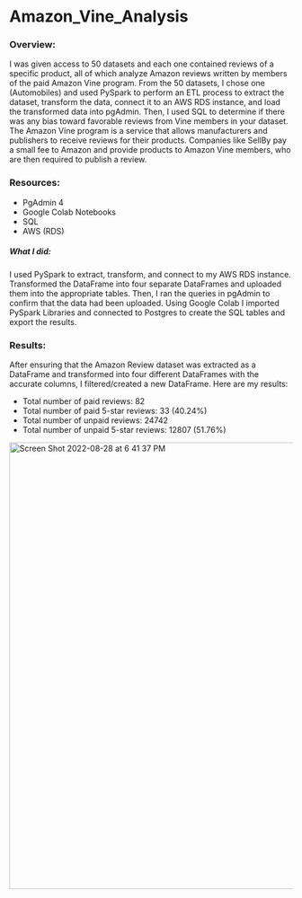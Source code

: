 # Amazon_Vine_Analysis
### Overview:
I was given access to 50 datasets and each one contained reviews of a specific product, all of which analyze Amazon reviews written by members of the paid Amazon Vine program. From the 50 datasets, I chose one (Automobiles) and used PySpark to perform an ETL process to extract the dataset, transform the data, connect it to an AWS RDS instance, and load the transformed data into pgAdmin. Then, I used SQL to determine if there was any bias toward favorable reviews from Vine members in your dataset. The Amazon Vine program is a service that allows manufacturers and publishers to receive reviews for their products. Companies like SellBy pay a small fee to Amazon and provide products to Amazon Vine members, who are then required to publish a review.

### Resources:
- PgAdmin 4
- Google Colab Notebooks
- SQL
- AWS (RDS)

##### What I did:
I used PySpark to extract, transform, and connect to my AWS RDS instance. Transformed the DataFrame into four separate DataFrames and uploaded them into the appropriate tables. Then, I ran the queries in pgAdmin to confirm that the data had been uploaded. Using Google Colab I imported PySpark Libraries and connected to Postgres to create the SQL tables and export the results.

### Results: 
After ensuring that the Amazon Review dataset was extracted as a DataFrame and transformed into four different DataFrames with the accurate columns, I filtered/created a new DataFrame. Here are my results:

- Total number of paid reviews: 82
- Total number of paid 5-star reviews: 33 (40.24%)
- Total number of unpaid reviews: 24742
- Total number of unpaid 5-star reviews: 12807 (51.76%)

<img width="796" alt="Screen Shot 2022-08-28 at 6 41 37 PM" src="https://user-images.githubusercontent.com/104043438/187102347-4d75dc6b-f834-4766-845e-11d80eb8d3ac.png">


